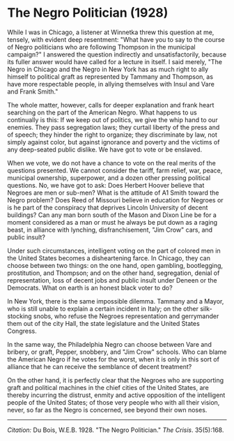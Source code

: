 <!--
title:   The Negro Politician
author:  Du Bois, W.E.B.
journal: The Crisis
year:    1928
volume:  35
issue:   5
pages:   168
-->

# The Negro Politician (1928)

While I was in Chicago, a listener at Winnetka threw this question at
me, tensely, with evident deep resentment: "What have you to say to the
course of Negro politicians who are following Thompson in the municipal
campaign?" I answered the question indirectly and unsatisfactorily,
because its fuller answer would have called for a lecture in itself. I
said merely, "The Negro in Chicago and the Negro in New York has as
much right to ally himself to political graft as represented by Tammany
and Thompson, as have more respectable people, in allying themselves with
Insul and Vare and Frank Smith."

The whole matter, however, calls for deeper explanation and frank heart
searching on the part of the American Negro. What happens to us
continually is this: If we keep out of politics, we give the whip hand
to our enemies. They pass segregation laws; they curtail liberty of the
press and of speech; they hinder the right to organize; they
discriminate by law, not simply against color, but against ignorance and
poverty and the victims of any deep-seated public dislike. We have got
to vote or be enslaved.

When we vote, we do not have a chance to vote on the real merits of the
questions presented. We cannot consider the tariff, farm relief, war,
peace, municipal ownership, superpower, and a dozen other pressing
political questions. No, we have got to ask: Does Herbert Hoover believe
that Negroes are men or sub-men? What is the attitude of A1 Smith toward
the Negro problem? Does Reed of Missouri believe in education for
Negroes or is he part of the conspiracy that deprives Lincoln University
of decent buildings? Can any man born south of the Mason and Dixon Line
be for a moment considered as a man or must he always be put down as a
raging beast, in alliance with lynching, disfranchisement, "Jim Crow"
cars, and public insult?

Under such circumstances, intelligent voting on the part of colored men
in the United States becomes a disheartening farce. In Chicago, they can
choose between two things: on the one hand, open gambling, bootlegging,
prostitution, and Thompson; and on the other hand, segregation, denial
of representation, loss of decent jobs and public insult under Deneen or
the Democrats. What on earth is an honest black voter to do?

In New York, there is the same impossible dilemma. Tammany and a Mayor,
who is still unable to explain a certain incident in Italy; on the other
silk-stocking snobs, who refuse the Negroes representation and
gerrymander them out of the city Hall, the state
legislature and the United States Congress.

In the same way, the Philadelphia Negro can choose between Vare and
bribery, or graft, Pepper, snobbery, and "Jim Crow" schools.
Who can blame the American Negro if he votes for the worst, when it is
only in this sort of alliance that he can receive the semblance of
decent treatment?

On the other hand, it is perfectly clear that the Negroes who are
supporting graft and political machines in the chief cities of the
United States, are thereby incurring the distrust, enmity and active
opposition of the intelligent people of the United States; of those very
people who with all their vision, never, so far as the Negro is
concerned, see beyond their own noses.

______________
*Citation:* Du Bois, W.E.B. 1928. "The Negro Politician." *The Crisis*. 35(5):168.